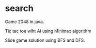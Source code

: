 # search

Game 2048 in java.

Tic tac toe wiht AI using Minimax algorithm

Slide game solution using BFS and DFS.
